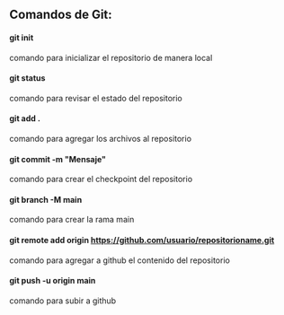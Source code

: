 ## Comandos de Git:  
  
#### git init  
comando para inicializar el repositorio de manera local  
#### git status  
comando para revisar el estado del repositorio  
#### git add .  
comando para agregar los archivos al repositorio  
#### git commit -m "Mensaje"  
comando para crear el checkpoint del repositorio  
#### git branch -M main  
comando para crear la rama main
#### git remote add origin https://github.com/usuario/repositorioname.git  
comando para agregar a github el contenido del repositorio  
#### git push -u origin main  
comando para subir a github  


